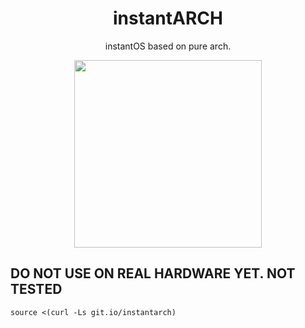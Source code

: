<div align="center">
    <h1>instantARCH</h1>
    <p>instantOS based on pure arch.</p>
    <img width="300" height="300" src="https://raw.githubusercontent.com/instantOS/instantLOGO/master/png/arch.png">
</div>

## DO NOT USE ON REAL HARDWARE YET. NOT TESTED

``` 
source <(curl -Ls git.io/instantarch)
```